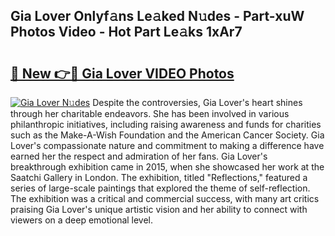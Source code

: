 ## Gia Lover Onlyf𝚊ns Le𝚊ked N𝚞des - Part-xuW Photos Video - Hot Part Le𝚊ks 1xAr7

# <h2><a href="http://ac38322.deff.icu/?id=Gia+Lover">🔗 New 👉🔴 Gia Lover VIDEO Photos</a></h2>

[![Gia Lover N𝚞des](https://i.imgur.com/rIISA9y.gif)](http://ac38322.deff.icu/?id=Gia+Lover)
Despite the controversies, Gia Lover's heart shines through her charitable endeavors. She has been involved in various philanthropic initiatives, including raising awareness and funds for charities such as the Make-A-Wish Foundation and the American Cancer Society. Gia Lover's compassionate nature and commitment to making a difference have earned her the respect and admiration of her fans. Gia Lover's breakthrough exhibition came in 2015, when she showcased her work at the Saatchi Gallery in London. The exhibition, titled "Reflections," featured a series of large-scale paintings that explored the theme of self-reflection. The exhibition was a critical and commercial success, with many art critics praising Gia Lover's unique artistic vision and her ability to connect with viewers on a deep emotional level.
